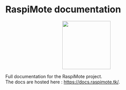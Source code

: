 # RaspiMote documentation

<div align="center">
  <img src="https://github.com/RaspiMote/logo/raw/main/logo/RaspiMote_logo_500px.png" width="150">
</div>

Full documentation for the RaspiMote project.  
The docs are hosted here : https://docs.raspimote.tk/.
